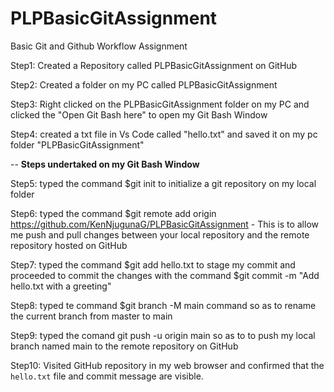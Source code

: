 # PLPBasicGitAssignment
Basic Git and Github Workflow Assignment

Step1: Created a Repository called PLPBasicGitAssignment on GitHub

Step2: Created a folder on my PC called PLPBasicGitAssignment

Step3: Right clicked on the PLPBasicGitAssignment folder on my PC and clicked the "Open Git Bash here" to open my Git Bash Window

Step4: created a txt file in Vs Code called "hello.txt" and saved it on my pc folder "PLPBasicGitAssignment"

--
**Steps undertaked on my Git Bash Window**

Step5: typed the command $git init to initialize a git repository on my local folder

Step6: typed the command  $git remote add origin https://github.com/KenNjugunaG/PLPBasicGitAssignment - This is to allow me push and pull changes between your local repository and the remote repository hosted on GitHub

Step7: typed the command $git add hello.txt to stage my commit and proceeded to commit the changes with the command  $git commit -m "Add hello.txt with a greeting"

Step8: typed te command $git branch -M main command so as to rename the current branch from master to main

Step9: typed the comand git push -u origin main so as to to push my local branch named main to the remote repository on GitHub

Step10: Visited  GitHub repository in my web browser and confirmed that the `hello.txt` file and commit message are visible.
